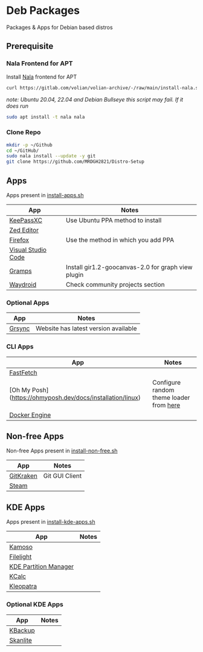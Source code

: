 # Deb Packages

Packages & Apps for Debian based distros

## Prerequisite

### Nala Frontend for APT

Install [Nala](https://gitlab.com/volian/nala/-/wikis/Installation) frontend for APT

```bash
curl https://gitlab.com/volian/volian-archive/-/raw/main/install-nala.sh | bash
```

_note: Ubuntu 20.04, 22.04 and Debian Bullseye this script may fail. If it does run_

```bash
sudo apt install -t nala nala
```

### Clone Repo

```bash
mkdir -p ~/Github
cd ~/GitHub/
sudo nala install --update -y git
git clone https://github.com/MRDGH2821/Distro-Setup
```

## Apps

Apps present in [install-apps.sh](./install-apps.sh)

| App                                                                                                      | Notes                                              |
| -------------------------------------------------------------------------------------------------------- | -------------------------------------------------- |
| [KeePassXC](https://keepassxc.org/download/#linux)                                                       | Use Ubuntu PPA method to install                   |
| [Zed Editor](https://zed.dev/download)                                                                   |                                                    |
| [Firefox](https://support.mozilla.org/en-US/kb/install-firefox-linux)                                    | Use the method in which you add PPA                |
| [Visual Studio Code](https://code.visualstudio.com/docs/?dv=linux64_deb)                                 |                                                    |
| [Gramps](https://gramps-project.org/wiki/index.php/Installing_Gramps_for_Linux_computers#Debian_package) | Install gir1.2-goocanvas-2.0 for graph view plugin |
| [Waydroid](https://docs.waydro.id/usage/install-on-desktops#ubuntu-debian-and-derivatives)               | Check community projects section                   |

### Optional Apps

| App                                                  | Notes                                |
| ---------------------------------------------------- | ------------------------------------ |
| [Grsync](https://www.opbyte.it/grsync/download.html) | Website has latest version available |

### CLI Apps

| App                                                             | Notes                                                                                                         |
| --------------------------------------------------------------- | ------------------------------------------------------------------------------------------------------------- |
| [FastFetch](https://github.com/fastfetch-cli/fastfetch)         |                                                                                                               |
| [Oh My Posh] (https://ohmyposh.dev/docs/installation/linux)     | Configure random theme loader from [here](https://gist.github.com/MRDGH2821/614a6e8c7e0a6a73dbd7f2f7be07bf93) |
| [Docker Engine](https://docs.docker.com/engine/install/ubuntu/) |                                                                                                               |

## Non-free Apps

Non-free Apps present in [install-non-free.sh](./install-non-free.sh)

| App                                                       | Notes          |
| --------------------------------------------------------- | -------------- |
| [GitKraken](https://www.gitkraken.com/download/linux-deb) | Git GUI Client |
| [Steam](https://store.steampowered.com/about/download)    |                |

## KDE Apps

Apps present in [install-kde-apps.sh](./install-kde-apps.sh)

| App                                                             | Notes |
| --------------------------------------------------------------- | ----- |
| [Kamoso](https://apps.kde.org/kamoso/)                          |       |
| [Filelight](https://apps.kde.org/filelight/)                    |       |
| [KDE Partition Manager](https://apps.kde.org/partitionmanager/) |       |
| [KCalc](https://apps.kde.org/kcalc/)                            |       |
| [Kleopatra](https://apps.kde.org/kleopatra/)                    |       |

### Optional KDE Apps

| App                                        | Notes |
| ------------------------------------------ | ----- |
| [KBackup](https://apps.kde.org/kbackup/)   |       |
| [Skanlite](https://apps.kde.org/skanlite/) |       |
